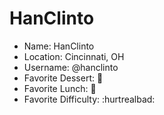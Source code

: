 # HanClinto

* Name: HanClinto
* Location: Cincinnati, OH
* Username: @hanclinto
* Favorite Dessert: :cake:
* Favorite Lunch: :hamburger:
* Favorite Difficulty: :hurtrealbad:
